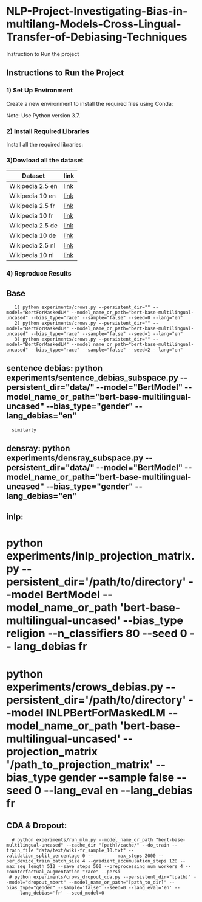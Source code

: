 # NLP-Project-Investigating-Bias-in-multilang-Models-Cross-Lingual-Transfer-of-Debiasing-Techniques

Instruction to Run the project 

## Instructions to Run the Project

### 1) Set Up Environment
Create a new environment to install the required files using Conda:


Note: Use Python version 3.7.

### 2) Install Required Libraries
Install all the required libraries:



### 3)Dowload all the dataset 


|Dataset | link|
|--------|----------|
|Wikipedia 2.5 en |[link](https://drive.google.com/file/d/1nGcRFOBep_M7HjvC_qM-9JFee_rWQRQO/view?usp=sharing)|
|Wikipedia 10 en  |[link](https://drive.google.com/file/d/1yQbZMGuUa3taP_xoGThRq0vkb9Kj0uC-/view?usp=sharing)|
|Wikipedia 2.5 fr |[link](https://drive.google.com/file/d/1TAQYkB9kniSX5-2IppPJR8xiTbMFRwrx/view?usp=sharing)|
|Wikipedia 10 fr  |[link](https://drive.google.com/file/d/1HEQ-55kH4BIGBHU_84FsyMZwLg3kgwJX/view?usp=sharing)
|Wikipedia 2.5 de |[link](https://drive.google.com/file/d/1RRizrCShzT7yk8hRMDN6Zj-HoyfqQkPt/view?usp=sharing)| 
|Wikipedia 10 de  |[link](https://drive.google.com/file/d/1pvKXfK-oyfE-_j1M3BL4LD94XT10p4go/view?usp=sharing)|
|Wikipedia 2.5 nl |[link](https://drive.google.com/file/d/1jCUWl0kT0TJsljeMZvZEkC4tEWjSxMM8/view?usp=sharing)|
|Wikipedia 10 nl  |[link](https://drive.google.com/file/d/1Mhn0kG2MZi36CNImBNDhiiNSXh-h9-Uc/view?usp=sharing)| 

### 4) Reproduce Results

   ## Base
      
       1) python experiments/crows.py --persistent_dir="" --model="BertForMaskedLM" --model_name_or_path="bert-base-multilingual-uncased" --bias_type="race" --sample="false" --seed=0 --lang="en"
       2) python experiments/crows.py --persistent_dir="" --model="BertForMaskedLM" --model_name_or_path="bert-base-multilingual-uncased" --bias_type="race" --sample="false" --seed=1 --lang="en"
       3) python experiments/crows.py --persistent_dir="" --model="BertForMaskedLM" --model_name_or_path="bert-base-multilingual-uncased" --bias_type="race" --sample="false" --seed=2 --lang="en"
      
   ##  sentence debias: python experiments/sentence_debias_subspace.py --persistent_dir="data/" --model="BertModel" --model_name_or_path="bert-base-multilingual-uncased" --bias_type="gender" --lang_debias="en"
      similarly
  ##  densray: python experiments/densray_subspace.py --persistent_dir="data/" --model="BertModel" --model_name_or_path="bert-base-multilingual-uncased" --bias_type="gender" --lang_debias="en"
  ## inlp:

   # python experiments/inlp_projection_matrix.py --persistent_dir='/path/to/directory' --model BertModel --model_name_or_path 'bert-base-multilingual-uncased' --bias_type religion --n_classifiers 80 --seed 0 --         lang_debias fr
   #  python experiments/crows_debias.py --persistent_dir='/path/to/directory' --model INLPBertForMaskedLM --model_name_or_path 'bert-base-multilingual-uncased' --projection_matrix '/path_to_projection_matrix' --         bias_type gender --sample false --seed 0 --lang_eval en --lang_debias fr

   ## CDA & Dropout:
   
      # python experiments/run_mlm.py --model_name_or_path "bert-base-multilingual-uncased" --cache_dir "[path]/cache/" --do_train --train_file "data/text/wiki-fr_sample_10.txt" --validation_split_percentage 0 --         max_steps 2000 --per_device_train_batch_size 4 --gradient_accumulation_steps 128 --max_seq_length 512 --save_steps 500 --preprocessing_num_workers 4 --counterfactual_augmentation "race" --persi
     # python experiments/crows_dropout_cda.py --persistent_dir="[path]" --model="dropout_mbert" --model_name_or_path="[path_to_dir]" --bias_type="gender" --sample='false' --seed=0 --lang_eval='en' --            
         lang_debias='fr' --seed_model=0







   
      
